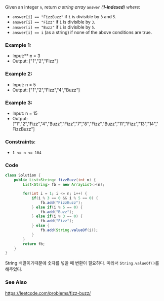Given an integer `n`, return _a string array_ `answer` _(**1-indexed**)
where_:

- `answer[i] == "FizzBuzz"` if `i` is divisible by `3` and `5`.
- `answer[i] == "Fizz"` if `i` is divisible by `3`.
- `answer[i] == "Buzz"` if `i` is divisible by `5`.
- `answer[i] == i` (as a string) if none of the above conditions are true.

### Example 1:

- Input:** n = 3
- Output: ["1","2","Fizz"]

### Example 2:

- Input: n = 5
- Output: ["1","2","Fizz","4","Buzz"]

### Example 3:

- Input: n = 15
- Output: ["1","2","Fizz","4","Buzz","Fizz","7","8","Fizz","Buzz","11","Fizz","13","14","FizzBuzz"]
  
### Constraints:

- `1 <= n <= 104`
 
### Code
```java
class Solution {
    public List<String> fizzBuzz(int n) {
        List<String> fb = new ArrayList<>(n);

        for(int i = 1; i <= n; i++) {
            if(i % 3 == 0 && i % 5 == 0) {
                fb.add("FizzBuzz");
            } else if(i % 5 == 0) {
                fb.add("Buzz");
            } else if(i % 3 == 0) {
                fb.add("Fizz");
            } else {
                fb.add(String.valueOf(i));
            }
        }
        return fb;
    }
}
```
String 배열이기때문에 숫자를 넣을 때 변환이 필요하다. 따라서 `String.valueOf()`를 해주었다. 

### See Also
https://leetcode.com/problems/fizz-buzz/